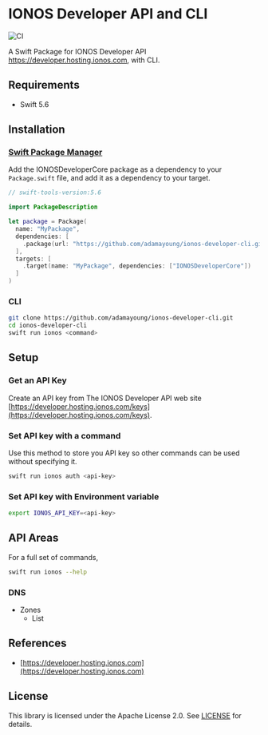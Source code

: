 # IONOS Developer API and CLI

![CI](https://github.com/adamayoung/ionos-developer-cli/workflows/CI/badge.svg)

A Swift Package for IONOS Developer API <https://developer.hosting.ionos.com>, with CLI.

## Requirements

* Swift 5.6

## Installation

### [Swift Package Manager](https://github.com/apple/swift-package-manager)

Add the IONOSDeveloperCore package as a dependency to your `Package.swift` file, and add it as a dependency to your target.

```swift
// swift-tools-version:5.6

import PackageDescription

let package = Package(
  name: "MyPackage",
  dependencies: [
    .package(url: "https://github.com/adamayoung/ionos-developer-cli.git", branch: "main")
  ],
  targets: [
    .target(name: "MyPackage", dependencies: ["IONOSDeveloperCore"])
  ]
)
```

### CLI

```bash
git clone https://github.com/adamayoung/ionos-developer-cli.git
cd ionos-developer-cli
swift run ionos <command>
```

## Setup

### Get an API Key

Create an API key from The IONOS Developer API web site [https://developer.hosting.ionos.com/keys](https://developer.hosting.ionos.com/keys).

### Set API key with a command

Use this method to store you API key so other commands can be used without specifying it.

```bash
swift run ionos auth <api-key>
```

### Set API key with Environment variable

```bash
export IONOS_API_KEY=<api-key>
```

## API Areas

For a full set of commands,

```bash
swift run ionos --help
```

### DNS

* Zones
  * List

## References

* [https://developer.hosting.ionos.com](https://developer.hosting.ionos.com)

## License

This library is licensed under the Apache License 2.0. See [LICENSE](https://github.com/adamayoung/ionos-developer-cli/blob/main/LICENSE) for details.

